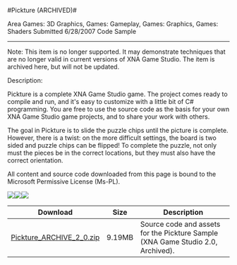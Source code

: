#Pickture (ARCHIVED)#

Area
Games: 3D Graphics, Games: Gameplay, Games: Graphics, Games: Shaders
Submitted
6/28/2007
Code Sample

---

Note: This item is no longer supported. It may demonstrate techniques that are no longer valid in current versions of XNA Game Studio. The item is archived here, but will not be updated.

Description:

Pickture is a complete XNA Game Studio game. The project comes ready to compile and run, and it's easy to customize with a little bit of C# programming. You are free to use the source code as the basis for your own XNA Game Studio game projects, and to share your work with others.

The goal in Pickture is to slide the puzzle chips until the picture is complete. However, there is a twist: on the more difficult settings, the board is two sided and puzzle chips can be flipped! To complete the puzzle, not only must the pieces be in the correct locations, but they must also have the correct orientation.


All content and source code downloaded from this page is bound to the Microsoft Permissive License (Ms-PL).

![](https://github.com/nkast/XNAGameStudio/blob/master/Images/XNA_Pickture_01_small.jpg)![](https://github.com/nkast/XNAGameStudio/blob/master/Images/XNA_Pickture_02_small.jpg)![](https://github.com/nkast/XNAGameStudio/blob/master/Images/XNA_Pickture_03_small.jpg)

		

Download | Size | Description
---|---|---|
[Pickture_ARCHIVE_2_0.zip](https://github.com/nkast/XNAGameStudio/blob/master/Samples/Pickture_ARCHIVE_2_0.zip?raw=true) | 9.19MB | Source code and assets for the Pickture Sample (XNA Game Studio 2.0, Archived). 